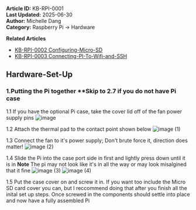 **Article ID:** KB-RPI-0001  
**Last Updated:** 2025-06-30  
**Author:** Michelle Dang   
**Category:** Raspberry Pi → Hardware  

**Related Articles**
- [KB-RPI-0002 Configuring-Micro-SD](https://github.com/MichelleD720/raspberrypi-setup-guide/blob/main/Configuring-Micro-SD.md)
- [KB-RPI-0003 Connecting-PI-To-Wifi-and-SSH]()

## Hardware-Set-Up

### 1.Putting the Pi together **Skip to 2.7 if you do not have Pi case
1.1 If you have the optional Pi case, take the cover lid off of the fan power supply pins 
![image](https://github.com/user-attachments/assets/e2a7c8c0-aefd-4107-a07a-f49af144a980)

1.2 Attach the thermal pad to the contact point shown below 
![image (1)](https://github.com/user-attachments/assets/73fe7a19-0487-48e4-855a-2bb943a105be)

1.3 Connect the fan to it's power supply; Don't brute force it, direction does matter!
![image (2)](https://github.com/user-attachments/assets/f4182a31-4fae-4946-b3e2-1bd354e9490a)

1.4 Slide the Pi into the case port side in first and lightly press down until it is in
**Note** The pi may not look like it's in all the way or may look misalgined that it fine
![image (3)](https://github.com/user-attachments/assets/6209ecd0-1743-4239-9bc1-488517d0071d)
![image (4)](https://github.com/user-attachments/assets/81bf80fc-f1a8-4422-93c7-f9a7a3c0a1c6)

1.5 Put the case cover on and screw it in. If you want too include the Micro SD card cover you can, but I reccommend doing that after you finish all the inital set up steps. Once screwed in the components should settle into  place and now have a fully assembled Pi
